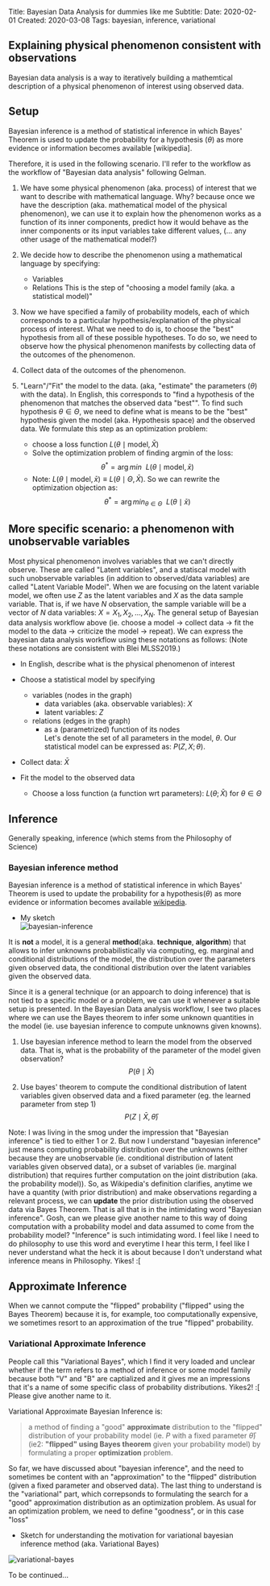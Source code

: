 Title: Bayesian Data Analysis for dummies like me
Subtitle:
Date: 2020-02-01
Created: 2020-03-08
Tags: bayesian, inference, variational

## Explaining physical phenomenon consistent with observations
Bayesian data analysis is a way to iteratively building a mathemtical description of a physical phenomenon of interest using observed data. 

## Setup
Bayesian inference is a method of statistical inference in which Bayes' Theorem is used to update the probability for a hypothesis ($\theta$) as more evidence or information becomes available [wikipedia].

Therefore, it is used in the following scenario. I'll refer to the workflow as the workflow of "Bayesian data analysis" following Gelman.

1. We have some physical phenomenon (aka. process) of interest that we want to describe with mathematical language. Why? because once we have the description (aka. mathematical model of the physical phenomenon), we can use it to explain how the phenomenon works as a function of its inner components, predict how it would behave as the inner components or its input variables take different values, (... any other usage of the mathematical model?)

2. We decide how to describe the phenomenon using a mathematical language by specifying:
    - Variables 
    - Relations
This is the step of "choosing a model family (aka. a statistical model)"

3. Now we have specified a family of probability models, each of which corresponds to a particular hypothesis/explanation of the physical process of interest. What we need to do is, to choose the "best" hypothesis from all of these possible hypotheses. To do so, we need to observe how the physical phenomenon manifests by collecting data of the outcomes of the phenomenon.

4. Collect data of the outcomes of the phenomenon.

5. "Learn"/"Fit" the model to the data.  (aka, "estimate" the parameters ($\theta$) with the data). In English, this corresponds to "find a hypothesis of the phenomenon that matches the observed data "best"".  To find such hypothesis $\theta \in \Theta$, we need to define what is means to be the "best" hypothesis given the model (aka. Hypothesis space) and the observed data. We formulate this step as an optimization problem:
    - choose a loss function $L(\theta \mid \text{model}, \bar{X})$
    - Solve the optimization problem of finding argmin of the loss:
  $$ \theta^{*} = \arg min  ~~ L(\theta \mid \text{model}, \bar{x})$$
    - Note: $L(\theta \mid \text{model}, \bar{x}) \equiv L(\theta \mid \Theta, \bar{X})$. So we can rewrite the optimization objection as: 
  $$ \theta^{*} = \arg min_{\theta \in \Theta}  ~~ L(\theta \mid  \bar{x})$$

## More specific scenario: a phenomenon with unobservable variables
Most physical phenomenon involves variables that we can't directly observe. These are called "Latent variables", and a statiscal model with such unobservable variables (in addition to observed/data variables) are called "Latent Variable Model".  When we are focusing on the latent variable model, we often use $Z$ as the latent variables and $X$ as the data sample variable. That is, if we have $N$ observation, the sample variable will be a vector of $N$ data variables: $X = {X_1, X_2, \dots , X_N }$.  The general setup of Bayesian data analysis workflow above (ie. choose a model $\rightarrow$ collect data $\rightarrow$ fit the model to the data $\rightarrow$ criticize the model $\rightarrow$ repeat).  We can express the bayesian data analysis workflow using these notations as follows:
(Note these notations are consistent with Blei MLSS2019.)

- In English, describe what is the physical phenomenon of interest
- Choose a statistical model by specifying
    - variables (nodes in the graph)
        - data variables (aka. observable variables): $X$
        - latent variables: $Z$
    - relations (edges in the graph)
        - as a (parametrized) function of its nodes  
Let's denote the set of all parameters in the model, $\theta$. Our statistical model can be expressed as: $P(Z,X; \theta)$.

- Collect data: $\bar{X}$
- Fit the model to the observed data
    - Choose a loss function (a function wrt parameters): $L(\theta;\bar{X})$ for $\theta \in \Theta$

## Inference 
Generally speaking, inference (which stems from the Philosophy of Science)

### Bayesian inference method
Bayesian inference is a method of statistical inference in which Bayes' Theorem is used to update the probability for a hypothesis($\theta$) as more evidence or information becomes available [wikipedia](#).

- My sketch  
![bayesian-inference](/images/bayesian/bayesian-inference.jpg)

It is __not__ a model, it is a general __method__(aka. __technique__, __algorithm__) that allows to infer unknowns probabilistically via computing, eg. marginal and conditional distributions of the model, the distribution over the parameters given observed data, the conditional distribution over the latent variables given the observed data.  

Since it is a general technique (or an appoarch to doing inference) that is not tied to a specific model or a problem, we can use it whenever a suitable setup is presented.  In the Bayesian Data analysis workflow, I see two places where we can use the Bayes theorem to infer some unknown quantities in the model (ie. use bayesian inference to compute unknowns given knowns).

1. Use bayesian inference method to learn the model from the observed data. That is, what is the probability of the parameter of the model given observation?
$$ P(\theta \mid \bar{X})$$

2. Use bayes' theorem to compute the conditional distribution of latent variables given observed data and a fixed parameter (eg. the learned parameter from step 1)
$$ P(Z \mid \bar{X}, \bar{\theta})$$

Note: I was living in the smog under the impression that "Bayesian inference" is tied to either 1 or 2. But now I understand "bayesian inference" just means computing probability distribution over the unknowns (either because they are unobservable (ie. conditional distribution of latent variables given observed data), or a subset of variables (ie. marginal distribution) that requires further computation on the joint distribution (aka. the probability model)). So, as Wikipedia's definition clarifies, anytime we have a quantity (with prior distribution) and make observations regarding a relevant process, we can __update__ the prior distribution using the observed data via Bayes Theorem. That is all that is in the intimidating word "Bayesian inference". Gosh, can we please give another name to this way of doing computation with a probability model and  data assumed to come from the probability model? "Inference" is such intimidating word. I feel like I need to do philosophy to use this word and everytime I hear this term, I feel like I never understand what the heck it is about because I don't understand what inference means in Philosophy. Yikes! :[

## Approximate Inference
When we cannot compute the "flipped" probability ("flipped" using the Bayes Theorem) because it is, for example, too computationally expensive, we sometimes resort to an approximation of the true "flipped" probability. 

### Variational Approximate Inference
People call this "Variational Bayes", which I find it very loaded and unclear whether if the term refers to a method of inference or some model family because both "V" and "B" are captialized and it gives me an impressions that it's a name of some specific class of probability distributions. Yikes2! :[ Please give another name to it. 

Variational Approximate Bayesian Inference is:

  > a method of finding a "good" __approximate__ distribution to the "flipped" distribution of your probability model (ie. $P$ with a fixed parameter $\bar{\theta}$) (ie2: __"flipped" using Bayes theorem__ given your probability model) by formulating a proper __optimization__ problem. 

So far, we have discussed about "bayesian inference", and the need to sometimes be content with an "approximation" to the "flipped" distribution (given a fixed parameter and observed data). The last thing to understand is the "variational" part, which correpsonds to formulating the search for a "good" approximation distribution as an optimization problem. As usual for an optimization problem, we need to define "goodness", or in this case "loss"

- Sketch for understanding the motivation for variational bayesian inference method (aka. Variational Bayes)

![variational-bayes](/images/bayesian/variational-bayes.jpg)

To be continued...